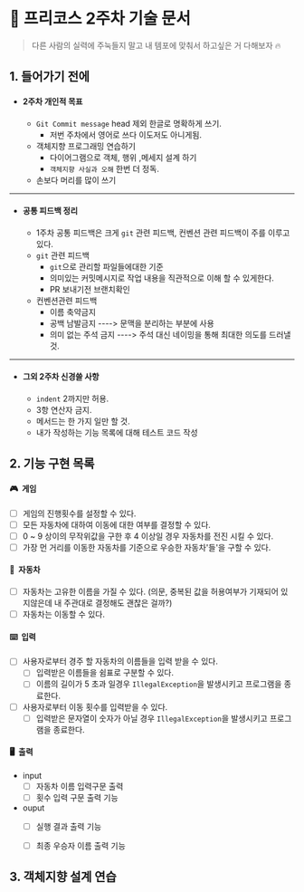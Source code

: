 # 🚗 프리코스 2주차 기술 문서

> 다른 사람의 실력에 주눅들지 말고 내 템포에 맞춰서 하고싶은 거 다해보자 🔥 

## 1. 들어가기 전에
+ #### 2주차 개인적 목표
  + `Git Commit message` head 제외 한글로 명확하게 쓰기.
    + 저번 주차에서 영어로 쓰다 이도저도 아니게됨.
  + 객체지향 프로그래밍 연습하기
    + 다이어그램으로 객체, 행위 ,메세지 설계 하기
    + `객체지향 사실과 오해` 한번 더 정독.
  + 손보다 머리를 많이 쓰기
---
+ #### 공통 피드백 정리
  + 1주차 공통 피드백은 크게 `git` 관련 피드백, 컨벤션 관련 피드백이 주를 이루고 있다.
  + `git` 관련 피드백
    + `git`으로 관리할 파일들에대한 기준
    + 의미있는 커밋메시지로 작업 내용을 직관적으로 이해 할 수 있게한다.
    + PR 보내기전 브랜치확인
  + 컨벤션관련 피드백
    + 이름 축약금지 
    + 공백 남발금지 ----> 문맥을 분리하는 부분에 사용
    + 의미 없는 주석 금지 ----> 주석 대신 네이밍을 통해 최대한 의도를 드러낼것.
---
+ #### 그외 2주차 신경쓸 사항 
  + `indent` 2까지만 허용. 
  + 3항 연산자 금지.
  + 메서드는 한 가지 일만 할 것.
  + 내가 작성하는 기능 목록에 대해 테스트 코드 작성

## 2. 기능 구현 목록
#### 🎮&nbsp; 게임
- [ ] 게임의 진행횟수를 설정할 수 있다.
- [ ] 모든 자동차에 대하여 이동에 대한 여부를 결정할 수 있다.
- [ ] 0 ~ 9 상이의 무작위값을 구한 후 4 이상일 경우 자동차를 전진 시킬 수 있다.
- [ ] 가장 먼 거리를 이동한 자동차를 기준으로 우승한 자동차'들'을 구할 수 있다.
#### 🚙&nbsp; 자동차
- [ ] 자동차는 고유한 이름을 가질 수 있다. (의문, 중복된 값을 허용여부가 기재되어 있지않은데 내 주관대로 결정해도 괜찮은 걸까?)
- [ ] 자동차는 이동할 수 있다.   
#### ⌨️&nbsp; 입력
- [ ] 사용자로부터 경주 할 자동차의 이름들을 입력 받을 수 있다.
  - [ ] 입력받은 이름들을 쉼표로 구분할 수 있다.
  - [ ] 이름의 길이가 5 초과 일경우 `IllegalException`을 발생시키고 프로그램을 종료한다.
- [ ] 사용자로부터 이동 횟수를 입력받을 수 있다.
  - [ ] 입력받은 문자열이 숫자가 아닐 경우 `IllegalException`을 발생시키고 프로그램을 종료한다.
#### 🖥️&nbsp; 출력
- input
  - [ ] 자동차 이름 입력구문 출력
  - [ ] 횟수 입력 구문 출력 기능
- ouput
  - [ ] 실행 결과 출력 기능
  - [ ] 최종 우승자 이름 출력 기능


## 3. 객체지향 설계 연습